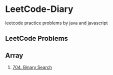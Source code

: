 # LeetCode-Diary
leetcode practice problems by java and javascript
## LeetCode Problems

## Array
1. [704. Binary Search](./problems/0704.BinarySearch.md)

